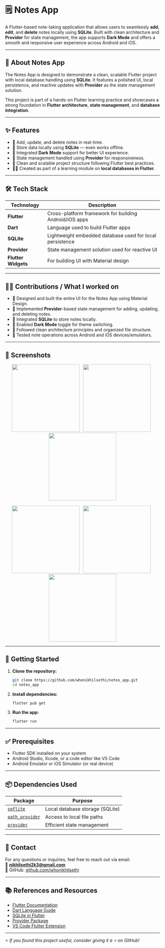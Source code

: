 # 🗒️ Notes App

A Flutter-based note-taking application that allows users to seamlessly **add**, **edit**, and **delete** notes locally using **SQLite**. Built with clean architecture and **Provider** for state management, the app supports **Dark Mode** and offers a smooth and responsive user experience across Android and iOS.

---

## 📘 About Notes App

The Notes App is designed to demonstrate a clean, scalable Flutter project with local database handling using **SQLite**. It features a polished UI, local persistence, and reactive updates with **Provider** as the state management solution.

This project is part of a hands-on Flutter learning practice and showcases a strong foundation in **Flutter architecture**, **state management**, and **database integration**.

---

## ✨ Features

- 📝 Add, update, and delete notes in real-time.
- 💾 Store data locally using **SQLite** — even works offline.
- 🌙 Integrated **Dark Mode** support for better UI experience.
- 🔄 State management handled using **Provider** for responsiveness.
- 📂 Clean and scalable project structure following Flutter best practices.
- 🧑‍🎓 Created as part of a learning module on **local databases in Flutter**.

---

## 🛠️ Tech Stack

| Technology            | Description                                               |
|-----------------------|-----------------------------------------------------------|
| **Flutter**           | Cross-platform framework for building Android/iOS apps    |
| **Dart**              | Language used to build Flutter apps                       |
| **SQLite**            | Lightweight embedded database used for local persistence  |
| **Provider**          | State management solution used for reactive UI            |
| **Flutter Widgets**   | For building UI with Material design                      |

---

## 🧑‍💻 Contributions / What I worked on

- 🎨 Designed and built the entire UI for the Notes App using Material Design.
- 🔄 Implemented **Provider**-based state management for adding, updating, and deleting notes.
- 💾 Integrated **SQLite** to store notes locally.
- 🌙 Enabled **Dark Mode** toggle for theme switching.
- 🧱 Followed clean architecture principles and organized file structure.
- 🧪 Tested note operations across Android and iOS devices/emulators.

---

## 📸 Screenshots

<p align="center">
  <img src="assets/ss1.png" width="220" /> &nbsp;
  <img src="assets/ss2.png" width="220" /> &nbsp;
  <img src="assets/ss3.png" width="220" /> <br><br>
  <img src="assets/ss4.png" width="220" /> &nbsp;
  <img src="assets/ss5.png" width="220" /> &nbsp;
  <img src="assets/ss6.png" width="220" />
</p>

---

## 🚀 Getting Started

1. **Clone the repository:**

    ```bash
    git clone https://github.com/whonikhilsethi/notes_app.git
    cd notes_app
    ```

2. **Install dependencies:**

    ```bash
    flutter pub get
    ```

3. **Run the app:**

    ```bash
    flutter run
    ```

---

## ✅ Prerequisites

- Flutter SDK installed on your system  
- Android Studio, Xcode, or a code editor like VS Code  
- Android Emulator or iOS Simulator (or real device)

---

## 📦 Dependencies Used

| Package              | Purpose                                      |
|----------------------|----------------------------------------------|
| [`sqflite`](https://pub.dev/packages/sqflite)         | Local database storage (SQLite) |
| [`path_provider`](https://pub.dev/packages/path_provider) | Access to local file paths      |
| [`provider`](https://pub.dev/packages/provider)       | Efficient state management       |

---

## 📧 Contact

For any questions or inquiries, feel free to reach out via email:  
📩 **nikhilsethi2k3@gmail.com**  
🔗 GitHub: [github.com/whonikhilsethi](https://github.com/whonikhilsethi)

---

## 📚 References and Resources

- [Flutter Documentation](https://docs.flutter.dev/)
- [Dart Language Guide](https://dart.dev/guides)
- [SQLite in Flutter](https://docs.flutter.dev/cookbook/persistence/sqlite)
- [Provider Package](https://pub.dev/packages/provider)
- [VS Code Flutter Extension](https://marketplace.visualstudio.com/items?itemName=Dart-Code.flutter)

---

⭐ *If you found this project useful, consider giving it a ⭐ on GitHub!*

